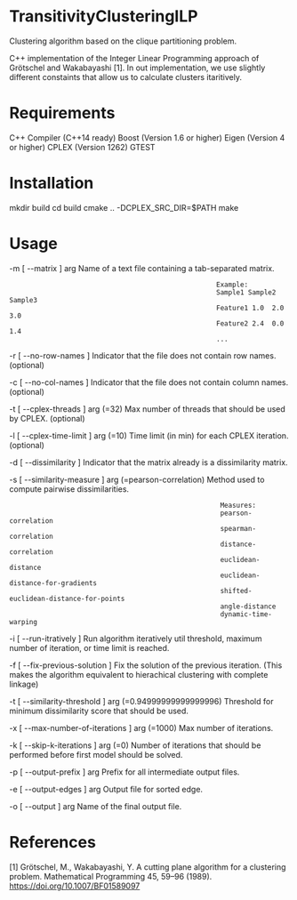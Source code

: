 # TransitivityClusteringILP
Clustering algorithm based on the clique partitioning problem.

C++ implementation of the Integer Linear Programming approach of Grötschel and Wakabayashi [1].
In out implementation, we use slightly different constaints that allow us to calculate clusters itaritively.

# Requirements 

C++ Compiler (C++14 ready)
Boost (Version 1.6 or higher)
Eigen (Version 4 or higher)
CPLEX (Version 1262)
GTEST

# Installation

mkdir build
cd build
cmake .. -DCPLEX_SRC_DIR=$PATH
make

# Usage

-m [ --matrix ] arg                                     Name of a text file containing a tab-separated matrix.

                                                        Example:
                                                        Sample1 Sample2 Sample3
                                                        Feature1 1.0  2.0 3.0
                                                        Feature2 2.4  0.0 1.4
                                                        ...

-r [ --no-row-names ]                                   Indicator that the file does not contain row names. (optional)

-c [ --no-col-names ]                                   Indicator that the file does not contain column names. (optional)

-t [ --cplex-threads ] arg (=32)                        Max number of threads that should be used by CPLEX. (optional)

-l [ --cplex-time-limit ] arg (=10)                     Time limit (in min) for each CPLEX iteration. (optional)

-d [ --dissimilarity ]                                  Indicator that the matrix already is a dissimilarity matrix.

-s [ --similarity-measure ] arg (=pearson-correlation)  Method used to compute pairwise dissimilarities.

                                                         Measures:
                                                         pearson-correlation
                                                         spearman-correlation
                                                         distance-correlation
                                                         euclidean-distance
                                                         euclidean-distance-for-gradients
                                                         shifted-euclidean-distance-for-points
                                                         angle-distance
                                                         dynamic-time-warping

-i [ --run-itratively ]                                  Run algorithm iteratively util threshold, maximum number of iteration, or time limit is reached.

-f [ --fix-previous-solution ]                           Fix the solution of the previous iteration. (This makes the algorithm equivalent to hierachical clustering with complete linkage)

-t [ --similarity-threshold ] arg (=0.94999999999999996) Threshold for minimum dissimilarity score that should be used.

-x [ --max-number-of-iterations ] arg (=1000)            Max number of iterations.

-k [ --skip-k-iterations ] arg (=0)                      Number of iterations that should be performed before first model should be solved.

-p [ --output-prefix ] arg                               Prefix for all intermediate output files.

-e [ --output-edges ] arg                                Output file for sorted edge.

-o [ --output ] arg                                      Name of the final output file.

# References

[1] Grötschel, M., Wakabayashi, Y. A cutting plane algorithm for a clustering problem. Mathematical Programming 45, 59–96 (1989). https://doi.org/10.1007/BF01589097
